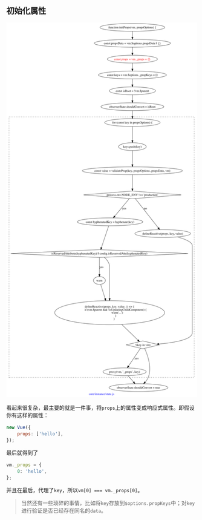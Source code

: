 ## 初始化属性

![](../../flow/initProps.png)

看起来很复杂，最主要的就是一件事，将`props`上的属性变成响应式属性。即假设你有这样的属性：

```javascript
new Vue({
    props: ['hello'],
});
```

最后就得到了

```javascript
vm._props = {
    0: 'hello',
};
```

并且在最后，代理了`key`，所以`vm[0] === vm._props[0]`。

> 当然还有一些琐碎的事情，比如将`key`存放到`$options.propKeys`中；对`key`进行验证是否已经存在同名的`data`。

